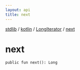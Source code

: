 ```yaml
---
layout: api
title: next
---
```

[stdlib](../../index.md) / [kotlin](../index.md) / [LongIterator](index.md) / [next](next.md)

# next

```
public fun next(): Long
```
